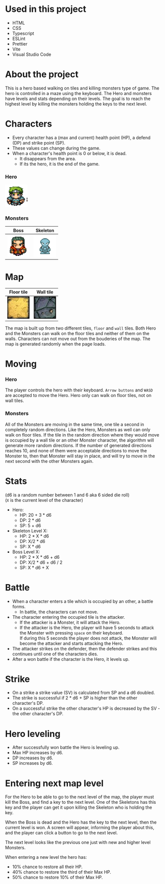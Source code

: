# Used in this project
- HTML
- CSS
- Typescript
- ESLint
- Prettier
- Vite
- Visual Studio Code

# About the project
This is a hero based walking on tiles and killing monsters type of game. The hero 
is controlled in a maze using the keyboard. The Hero and monsters have levels and
stats depending on their levels. The goal is to reach the highest level by killing
the monsters holding the keys to the next level.

# Characters
- Every character has a (max and current) health point (HP), a defend (DP) and
  strike point (SP).
- These values can change during the game.
- When a character's health point is 0 or below, it is dead.
  - It disappears from the area.
  - If its the hero, it is the end of the game.

### Hero
![Hero](public/hero-down.png)

### Monsters
| Boss                     | Skeleton                          |
| ------------------------ | --------------------------------- |
| ![Boss](public/boss.png) | ![Skeleton](/public/skeleton.png) |

# Map
| Floor tile                 | Wall tile                 |
| -------------------------- | ------------------------- |
| ![floor](public/floor.png) | ![wall](/public/wall.png) |

The map is built up from two different tiles, `floor` and `wall` tiles. Both Hero and 
the Monsters can walk on the floor tiles and neither of them on the walls. Characters can not move out from the bouderies of the map.
The map is generated randomly when the page loads.

# Moving

### Hero
The player controls the hero with their keyboard. `Arrow buttons` and `WASD` are
accepted to move the Hero. Hero only can walk on floor tiles, not on wall tiles.

### Monsters
All of the Monsters are moving in the same time, one tile a second in completely random directions. Like the Hero, Monsters as well can only walk on floor tiles. 
If the tile in the random direction where they would move is occupied by a wall tile or an other Monster character, the algorithm will generate more random directions. If the number of generated directions reaches 10, and none of them 
were acceptable directions to move the Monster to, then that Monster will stay in 
place, and will try to move in the next second with the other Monsters again.

# Stats
(d6 is a random number between 1 and 6 aka 6 sided die roll)\
(`X` is the current level of the character)
- Hero:
  - HP: 20 + 3 \* d6
  - DP: 2 \* d6
  - SP: 5 + d6
- Skeleton Level X:
  - HP: 2 \* X \* d6
  - DP: X/2 \* d6
  - SP: X \* d6
- Boss Level X:
  - HP: 2 \* X \* d6 + d6
  - DP: X/2 \* d6 + d6 / 2
  - SP: X \* d6 + X

# Battle
- When a character enters a tile which is occupied by an other, a battle forms.
  - In battle, the characters can not move.
- The character entering the occupied tile is the attacker.
  - If the attacker is a Monster, it will attack the Hero.
  - If the attacker is the Hero, the player will have 5 seconds to attack the Monster with pressing `space` on their keyboard.\
  If during this 5 seconds the player does not attack, the Monster will become the attacker and starts attacking the Hero.
- The attacker strikes on the defender, then the defender strikes and this
  continues until one of the characters dies.
- After a won battle if the character is the Hero, it levels up.

# Strike

- On a strike a strike value (SV) is calculated from SP and a d6 doubled.
- The strike is successful if 2 \* d6 + SP is higher than the other character's
  DP.
- On a successful strike the other character's HP is decreased by the SV - the
  other character's DP.

# Hero leveling

- After successfully won battle the Hero is leveling up.
- Max HP increases by d6.
- DP increases by d6.
- SP increases by d6.

# Entering next map level
For the Hero to be able to go to the next level of the map, the player must kill the Boss, and find a key to the next level. One of the Skeletons has this key and the player can get it upon killing the Skeleton who is holding the key.

When the Boss is dead and the Hero has the key to the next level, then the current level is won. A screen will appear, informing the player about this, 
and the player can click a button to go to the next level.

The next level looks like the previous one just with new and higher level Monsters.

When entering a new level the hero has:
- 10% chance to restore all their HP.
- 40% chance to restore the third of their Max HP.
- 50% chance to restore 10% of their Max HP.
